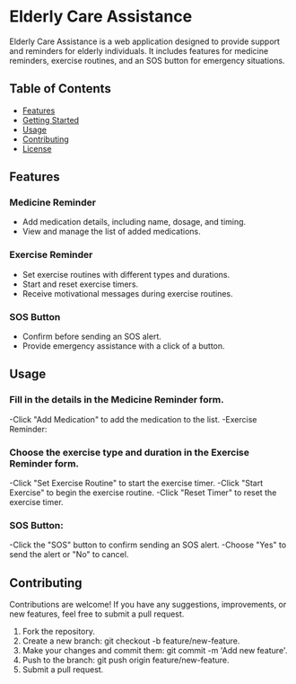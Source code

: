 # Elderly Care Assistance

Elderly Care Assistance is a web application designed to provide support and reminders for elderly individuals. It includes features for medicine reminders, exercise routines, and an SOS button for emergency situations.

## Table of Contents

- [Features](#features)
- [Getting Started](#getting-started)
- [Usage](#usage)
- [Contributing](#contributing)
- [License](#license)

## Features

### Medicine Reminder
- Add medication details, including name, dosage, and timing.
- View and manage the list of added medications.

### Exercise Reminder
- Set exercise routines with different types and durations.
- Start and reset exercise timers.
- Receive motivational messages during exercise routines.

### SOS Button
- Confirm before sending an SOS alert.
- Provide emergency assistance with a click of a button.

## Usage
### Fill in the details in the Medicine Reminder form.
-Click "Add Medication" to add the medication to the list.
-Exercise Reminder:

### Choose the exercise type and duration in the Exercise Reminder form.
-Click "Set Exercise Routine" to start the exercise timer.
-Click "Start Exercise" to begin the exercise routine.
-Click "Reset Timer" to reset the exercise timer.

### SOS Button:
-Click the "SOS" button to confirm sending an SOS alert.
-Choose "Yes" to send the alert or "No" to cancel.

## Contributing
Contributions are welcome! If you have any suggestions, improvements, or new features, feel free to submit a pull request.

1. Fork the repository.
2. Create a new branch: git checkout -b feature/new-feature.
3. Make your changes and commit them: git commit -m 'Add new feature'.
4. Push to the branch: git push origin feature/new-feature.
5. Submit a pull request.
